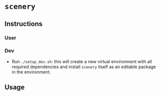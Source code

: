 # `scenery`

## Instructions

### User

### Dev

- Run `./setup_dev.sh`: this will create a new virtual environment with all required dependencies and install `scenery` itself as an editable package in the environment.


## Usage


